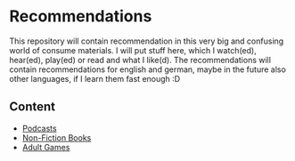 # Recommendations

This repository will contain recommendation in this very big and confusing world of consume materials. I will put stuff here, which I watch(ed), hear(ed), play(ed) or read and what I like(d).
The recommendations will contain recommendations for english and german, maybe in the future also other languages, if I learn them fast enough :D

## Content

* [Podcasts](podcasts.md)
* [Non-Fiction Books](non-fiction-books.md)
* [Adult Games](adult-games.md)
